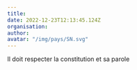 ```yaml
---
title: 
date: 2022-12-23T12:13:45.124Z
organisation: 
author: 
avatar: "/img/pays/SN.svg"
---
```


Il doit respecter la constitution et sa parole